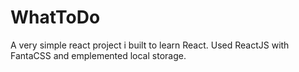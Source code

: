 # WhatToDo
A very simple react project i built to learn React. 
Used ReactJS with FantaCSS and emplemented local storage.
